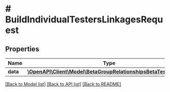 # # BuildIndividualTestersLinkagesRequest

## Properties

Name | Type | Description | Notes
------------ | ------------- | ------------- | -------------
**data** | [**\OpenAPI\Client\Model\BetaGroupRelationshipsBetaTestersData[]**](BetaGroupRelationshipsBetaTestersData.md) |  | 

[[Back to Model list]](../../README.md#documentation-for-models) [[Back to API list]](../../README.md#documentation-for-api-endpoints) [[Back to README]](../../README.md)


